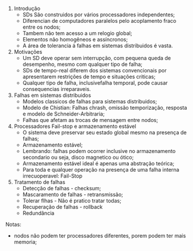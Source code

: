 1. Introdução
	- SDs São construidos por vários processadores independentes;
	- Diferencian de computadores paralelos pelo acoplamento fraco entre os nodos;
	- Tambem não tem acesso a um relogio global;
	- Elementos não homogêneos e assíncronos;
	- A área de tolerancia á falhas em sistemas distribuidos é vasta.
2. Motivações
	- Um SD deve operar sem interrupção, com pequena queda de desempenho, mesmo com qualquer tipo de falha;
	- SDs de tempo-real diferem dos sistemas convencionais por apresentarem restrições de tempo e situações criticas;
	- Qualquer tipo de falha, inclusivefalha temporal, pode causar consequencias irreparaveis.
3. Falhas em sistemas distribuidos
	- Modelos classicos de falhas para sistemas distribuidos;
	- Modelo de Chistian: Falhas chrash, omissão temporização, resposta e modelo de Schneider-Arbitraria;
	- Falhas que afetam as trocas de mensagem entre nodos;
4. Processadores Fail-stop e armazenamento estável
	- O sistema deve preservar seu estado global mesmo na presença de falhas;
	- Armazenamento estável;
	- Lembrando: falhas podem ocorrer inclusive no armazenamento secondario ou seja, disco magnetico ou ótico;
	- Armazenamento estável ideal é apenas uma abstração teórica;
	- Para toda e qualquer operação na presença de uma falha interna irrecuoperavel: Fail-Stop
5. Tratamento de falhas
	- Detecção de falhas - checksum;
	- Mascaramento de falhas - retransmissão;
	- Tolerar flhas - Não é pratico tratar todas;
	- Recuperação de falhas - rollback
	- Redundância

Notas:
- nodos não podem ter processadores diferentes, porem podem ter mais memoria;